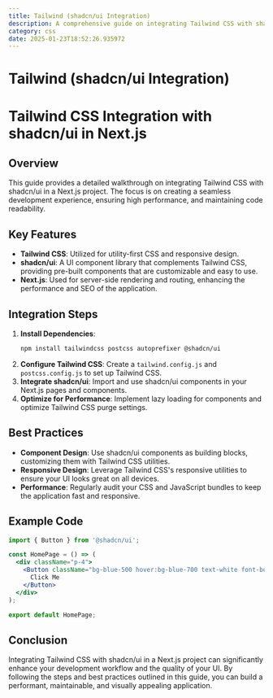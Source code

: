 ```yaml
---
title: Tailwind (shadcn/ui Integration)
description: A comprehensive guide on integrating Tailwind CSS with shadcn/ui in a Next.js project, focusing on best practices, performance optimization, and maintainability.
category: css
date: 2025-01-23T18:52:26.935972
---
```


# Tailwind (shadcn/ui Integration)

# Tailwind CSS Integration with shadcn/ui in Next.js

## Overview
This guide provides a detailed walkthrough on integrating Tailwind CSS with shadcn/ui in a Next.js project. The focus is on creating a seamless development experience, ensuring high performance, and maintaining code readability.

## Key Features
- **Tailwind CSS**: Utilized for utility-first CSS and responsive design.
- **shadcn/ui**: A UI component library that complements Tailwind CSS, providing pre-built components that are customizable and easy to use.
- **Next.js**: Used for server-side rendering and routing, enhancing the performance and SEO of the application.

## Integration Steps
1. **Install Dependencies**:
   ```bash
   npm install tailwindcss postcss autoprefixer @shadcn/ui
   ```
2. **Configure Tailwind CSS**:
   Create a `tailwind.config.js` and `postcss.config.js` to set up Tailwind CSS.
3. **Integrate shadcn/ui**:
   Import and use shadcn/ui components in your Next.js pages and components.
4. **Optimize for Performance**:
   Implement lazy loading for components and optimize Tailwind CSS purge settings.

## Best Practices
- **Component Design**: Use shadcn/ui components as building blocks, customizing them with Tailwind CSS utilities.
- **Responsive Design**: Leverage Tailwind CSS's responsive utilities to ensure your UI looks great on all devices.
- **Performance**: Regularly audit your CSS and JavaScript bundles to keep the application fast and responsive.

## Example Code
```jsx
import { Button } from '@shadcn/ui';

const HomePage = () => (
  <div className="p-4">
    <Button className="bg-blue-500 hover:bg-blue-700 text-white font-bold py-2 px-4 rounded">
      Click Me
    </Button>
  </div>
);

export default HomePage;
```

## Conclusion
Integrating Tailwind CSS with shadcn/ui in a Next.js project can significantly enhance your development workflow and the quality of your UI. By following the steps and best practices outlined in this guide, you can build a performant, maintainable, and visually appealing application.
